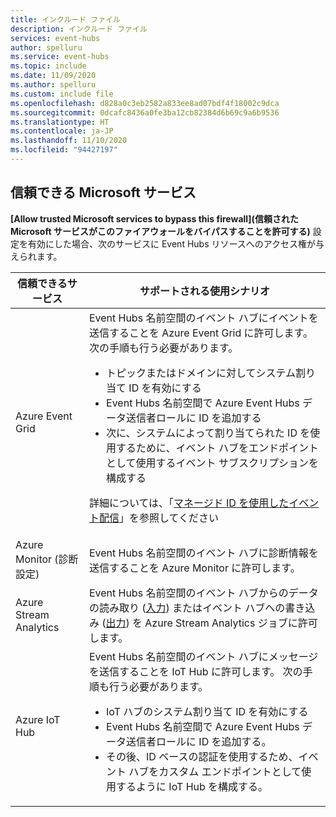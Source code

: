 ```yaml
---
title: インクルード ファイル
description: インクルード ファイル
services: event-hubs
author: spelluru
ms.service: event-hubs
ms.topic: include
ms.date: 11/09/2020
ms.author: spelluru
ms.custom: include file
ms.openlocfilehash: d828a0c3eb2582a833ee8ad07bdf4f18002c9dca
ms.sourcegitcommit: 0dcafc8436a0fe3ba12cb82384d6b69c9a6b9536
ms.translationtype: HT
ms.contentlocale: ja-JP
ms.lasthandoff: 11/10/2020
ms.locfileid: "94427197"
---
```

## <a name="trusted-microsoft-services"></a>信頼できる Microsoft サービス
**[Allow trusted Microsoft services to bypass this firewall]\(信頼された Microsoft サービスがこのファイアウォールをバイパスすることを許可する\)** 設定を有効にした場合、次のサービスに Event Hubs リソースへのアクセス権が与えられます。

| 信頼できるサービス | サポートされる使用シナリオ | 
| --------------- | ------------------------- | 
| Azure Event Grid | Event Hubs 名前空間のイベント ハブにイベントを送信することを Azure Event Grid に許可します。 次の手順も行う必要があります。 <ul><li>トピックまたはドメインに対してシステム割り当て ID を有効にする</li><li>Event Hubs 名前空間で Azure Event Hubs データ送信者ロールに ID を追加する</li><li>次に、システムによって割り当てられた ID を使用するために、イベント ハブをエンドポイントとして使用するイベント サブスクリプションを構成する</li></ul> <p>詳細については、「[マネージド ID を使用したイベント配信](../articles/event-grid/managed-service-identity.md)」を参照してください</p>|
| Azure Monitor (診断設定) | Event Hubs 名前空間のイベント ハブに診断情報を送信することを Azure Monitor に許可します。 |
| Azure Stream Analytics | Event Hubs 名前空間のイベント ハブからのデータの読み取り ([入力](../articles/stream-analytics/stream-analytics-add-inputs.md)) またはイベント ハブへの書き込み ([出力](../articles/stream-analytics/event-hubs-output.md)) を Azure Stream Analytics ジョブに許可します。 |
| Azure IoT Hub | Event Hubs 名前空間のイベント ハブにメッセージを送信することを IoT Hub に許可します。 次の手順も行う必要があります。 <ul><li>IoT ハブのシステム割り当て ID を有効にする</li><li>Event Hubs 名前空間で Azure Event Hubs データ送信者ロールに ID を追加する。</li><li>その後、ID ベースの認証を使用するため、イベント ハブをカスタム エンドポイントとして使用するように IoT Hub を構成する。</li></ul>
